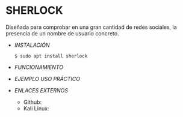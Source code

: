 # **SHERLOCK**

Diseñada para comprobar en una gran cantidad de redes sociales, la presencia de un nombre de usuario concreto.

- *INSTALACIÓN*

      $ sudo apt install sherlock

- *FUNCIONAMIENTO*




- *EJEMPLO USO PRÁCTICO*



- *ENLACES EXTERNOS*

  - Github:
  - Kali Linux:
